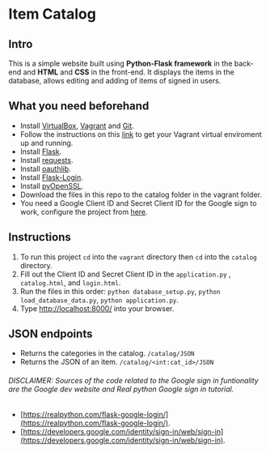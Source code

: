 # Item Catalog
## Intro

This is a simple website built using **Python-Flask framework** in the back-end and **HTML** and **CSS** in the front-end. It displays the items in the database, allows editing and adding of items of signed in users.


## What you need beforehand

- Install [VirtualBox](https://www.virtualbox.org/wiki/Downloads), [Vagrant](https://www.vagrantup.com/downloads.html) and [Git](https://git-scm.com/downloads).
- Follow the instructions on this [link](https://github.com/udacity/fullstack-nanodegree-vm) to get your Vagrant virtual enviroment up and running. 
- Install [Flask](https://pypi.org/project/Flask/).
- Install [requests](https://pypi.org/project/requests/).
- Install [oauthlib](https://pypi.org/project/oauthlib/).
- Install [Flask-Login](https://pypi.org/project/Flask-Login/).
- Install [pyOpenSSL](https://www.pyopenssl.org/en/stable/install.html).
- Download the files in this repo to the catalog folder in the vagrant folder.
- You need a Google Client ID and Secret Client ID for the Google sign to work, configure the project from [here](https://developers.google.com/identity/sign-in/web/sign-in). 


## Instructions

1. To run this project ```cd``` into the ```vagrant``` directory then ```cd``` into the ```catalog``` directory.
2. Fill out the Client ID and Secret Client ID in the ```application.py``` , ```catalog.html```, and ```login.html```.
3. Run the files in this order: ```python database_setup.py```, ```python load_database_data.py```, ```python application.py```.
4. Type [http://localhost:8000/](http://localhost:8000/) into your browser.


## JSON endpoints

- Returns the categories in the catalog.
```/catalog/JSON```
- Returns the JSON of an item.
```/catalog/<int:cat_id>/JSON```

######  DISCLAIMER: Sources of the code related to the Google sign in funtionality are the Google dev website and Real python Google sign in tutorial.
- [https://realpython.com/flask-google-login/](https://realpython.com/flask-google-login/).
- [https://developers.google.com/identity/sign-in/web/sign-in](https://developers.google.com/identity/sign-in/web/sign-in).

